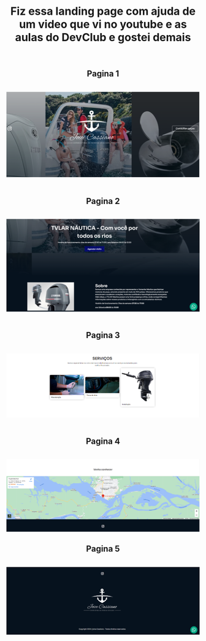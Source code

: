 <h1 align="center">Fiz essa landing page com ajuda de um video que vi no youtube e as aulas do DevClub e gostei demais</h1>
<br>
<h2 align="center">Pagina 1</h2>
<br>
<div align="center"><img src="https://raw.githubusercontent.com/edujoker/Joice-Cassiano/ef27f621ccd3bcb6c7951e305f501b8ffd5679a6/partials/pagina%201.png"/></div>
<br>
<h2 align="center">Pagina 2</h2>
<br>
<div align="center"><img src="https://github.com/edujoker/Joice-Cassiano/blob/main/partials/pagina%202.png?raw=true" /> </div>
<br>
<h2 align="center">Pagina 3</h2>
<br>
<div align="center"><img src="https://github.com/edujoker/Joice-Cassiano/blob/main/partials/pagina%203.png?raw=true" /> </div>
<br>
<h2 align="center">Pagina 4</h2>
<br>
<div align="center"><img src="https://github.com/edujoker/Joice-Cassiano/blob/main/partials/pagina%204.png?raw=true"/> </div>
<h2 align="center">Pagina 5</h2>
<br>
<div align="center"><img src="https://github.com/edujoker/Joice-Cassiano/blob/main/partials/pagina%205.png?raw=true"/> </div>
